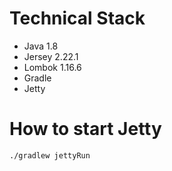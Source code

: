 # Technical Stack
* Java 1.8
* Jersey 2.22.1
* Lombok 1.16.6
* Gradle
* Jetty

# How to start Jetty
```bash
./gradlew jettyRun
```
